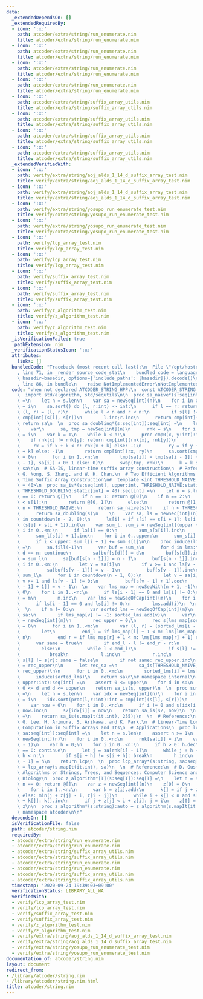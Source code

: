```yaml
---
data:
  _extendedDependsOn: []
  _extendedRequiredBy:
  - icon: ':x:'
    path: atcoder/extra/string/run_enumerate.nim
    title: atcoder/extra/string/run_enumerate.nim
  - icon: ':x:'
    path: atcoder/extra/string/run_enumerate.nim
    title: atcoder/extra/string/run_enumerate.nim
  - icon: ':x:'
    path: atcoder/extra/string/run_enumerate.nim
    title: atcoder/extra/string/run_enumerate.nim
  - icon: ':x:'
    path: atcoder/extra/string/run_enumerate.nim
    title: atcoder/extra/string/run_enumerate.nim
  - icon: ':x:'
    path: atcoder/extra/string/suffix_array_utils.nim
    title: atcoder/extra/string/suffix_array_utils.nim
  - icon: ':x:'
    path: atcoder/extra/string/suffix_array_utils.nim
    title: atcoder/extra/string/suffix_array_utils.nim
  - icon: ':x:'
    path: atcoder/extra/string/suffix_array_utils.nim
    title: atcoder/extra/string/suffix_array_utils.nim
  - icon: ':x:'
    path: atcoder/extra/string/suffix_array_utils.nim
    title: atcoder/extra/string/suffix_array_utils.nim
  _extendedVerifiedWith:
  - icon: ':x:'
    path: verify/extra/string/aoj_alds_1_14_d_suffix_array_test.nim
    title: verify/extra/string/aoj_alds_1_14_d_suffix_array_test.nim
  - icon: ':x:'
    path: verify/extra/string/aoj_alds_1_14_d_suffix_array_test.nim
    title: verify/extra/string/aoj_alds_1_14_d_suffix_array_test.nim
  - icon: ':x:'
    path: verify/extra/string/yosupo_run_enumerate_test.nim
    title: verify/extra/string/yosupo_run_enumerate_test.nim
  - icon: ':x:'
    path: verify/extra/string/yosupo_run_enumerate_test.nim
    title: verify/extra/string/yosupo_run_enumerate_test.nim
  - icon: ':x:'
    path: verify/lcp_array_test.nim
    title: verify/lcp_array_test.nim
  - icon: ':x:'
    path: verify/lcp_array_test.nim
    title: verify/lcp_array_test.nim
  - icon: ':x:'
    path: verify/suffix_array_test.nim
    title: verify/suffix_array_test.nim
  - icon: ':x:'
    path: verify/suffix_array_test.nim
    title: verify/suffix_array_test.nim
  - icon: ':x:'
    path: verify/z_algorithm_test.nim
    title: verify/z_algorithm_test.nim
  - icon: ':x:'
    path: verify/z_algorithm_test.nim
    title: verify/z_algorithm_test.nim
  _isVerificationFailed: true
  _pathExtension: nim
  _verificationStatusIcon: ':x:'
  attributes:
    links: []
  bundledCode: "Traceback (most recent call last):\n  File \"/opt/hostedtoolcache/Python/3.10.5/x64/lib/python3.10/site-packages/onlinejudge_verify/documentation/build.py\"\
    , line 71, in _render_source_code_stat\n    bundled_code = language.bundle(stat.path,\
    \ basedir=basedir, options={'include_paths': [basedir]}).decode()\n  File \"/opt/hostedtoolcache/Python/3.10.5/x64/lib/python3.10/site-packages/onlinejudge_verify/languages/nim.py\"\
    , line 86, in bundle\n    raise NotImplementedError\nNotImplementedError\n"
  code: "when not declared ATCODER_STRING_HPP:\n  const ATCODER_STRING_HPP* = 1\n\n\
    \  import std/algorithm, std/sequtils\n\n  proc sa_naive*(s:seq[int]):seq[int]\
    \ =\n    let n = s.len\n    var sa = newSeq[int](n)\n    for i in 0..<n:sa[i]\
    \ = i\n    sa.sort() do (l, r:int) -> int:\n      if l == r: return 0\n      var\
    \ (l, r) = (l, r)\n      while l < n and r < n:\n        if s[l] != s[r]: return\
    \ cmp[int](s[l], s[r])\n        l.inc;r.inc\n      return cmp[int](n, l)\n   \
    \ return sa\n  \n  proc sa_doubling*(s:seq[int]):seq[int] =\n    let n = s.len\n\
    \    var\n      sa, tmp = newSeq[int](n)\n      rnk = s\n    for i in 0..<n:sa[i]\
    \ = i\n    var k = 1\n    while k < n:\n      proc cmp0(x, y:int):int =\n    \
    \    if rnk[x] != rnk[y]: return cmp[int](rnk[x], rnk[y])\n        let\n     \
    \     rx = if x + k < n: rnk[x + k] else: -1\n          ry = if y + k < n: rnk[y\
    \ + k] else: -1\n        return cmp[int](rx, ry)\n      sa.sort(cmp0)\n      tmp[sa[0]]\
    \ = 0\n      for i in 1..<n:\n        tmp[sa[i]] = tmp[sa[i - 1]] + (if cmp0(sa[i\
    \ - 1], sa[i]) < 0: 1 else: 0)\n      swap(tmp, rnk)\n      k = k shl 1\n    return\
    \ sa\n\n  # SA-IS, linear-time suffix array construction\n  # Reference:\n  #\
    \ G. Nong, S. Zhang, and W. H. Chan,\n  # Two Efficient Algorithms for Linear\
    \ Time Suffix Array Construction\n#  template <int THRESHOLD_NAIVE = 10, int THRESHOLD_DOUBLING\
    \ = 40>\n  proc sa_is*(s:seq[int], upper:int, THRESHOLD_NAIVE:static[int] = 10,\
    \ THRESHOLD_DOUBLING:static[int] = 40):seq[int] =\n    let n = s.len\n    if n\
    \ == 0: return @[]\n    if n == 1: return @[0]\n    if n == 2:\n      if s[0]\
    \ < s[1]:\n        return @[0, 1]\n      else:\n        return @[1, 0]\n    if\
    \ n < THRESHOLD_NAIVE:\n      return sa_naive(s)\n    if n < THRESHOLD_DOUBLING:\n\
    \      return sa_doubling(s)\n    \n    var sa, ls = newSeq[int](n)\n    for i\
    \ in countdown(n - 2, 0):\n      ls[i] = if s[i] == s[i + 1]: ls[i + 1] else:\
    \ (s[i] < s[i + 1]).int\n    var sum_l, sum_s = newSeq[int](upper + 1)\n    for\
    \ i in 0..<n:\n      if ls[i] == 0:\n        sum_s[s[i]].inc\n      else:\n  \
    \      sum_l[s[i] + 1].inc\n    for i in 0..upper:\n      sum_s[i] += sum_l[i]\n\
    \      if i < upper: sum_l[i + 1] += sum_s[i]\n\n    proc induce(lms:seq[int]):auto\
    \ =\n      sa.fill(-1)\n      var buf = sum_s\n      for d in lms:\n        if\
    \ d == n: continue\n        sa[buf[s[d]]] = d\n        buf[s[d]].inc\n      buf\
    \ = sum_l\n      sa[buf[s[n - 1]]] = n - 1\n      buf[s[n - 1]].inc\n      for\
    \ i in 0..<n:\n        let v = sa[i]\n        if v >= 1 and ls[v - 1] == 0:\n\
    \          sa[buf[s[v - 1]]] = v - 1\n          buf[s[v - 1]].inc\n      buf =\
    \ sum_l\n      for i in countdown(n - 1, 0):\n        let v = sa[i]\n        if\
    \ v >= 1 and ls[v - 1] != 0:\n          buf[s[v - 1] + 1].dec\n          sa[buf[s[v\
    \ - 1] + 1]] = v - 1\n  \n    var lms_map = newSeqWith(n + 1, -1)\n    var m =\
    \ 0\n    for i in 1..<n:\n      if ls[i - 1] == 0 and ls[i] != 0:\n        lms_map[i]\
    \ = m\n        m.inc\n    var lms = newSeqOfCap[int](m)\n    for i in 1..<n:\n\
    \      if ls[i - 1] == 0 and ls[i] != 0:\n        lms.add(i)\n  \n    induce(lms)\n\
    \  \n    if m != 0:\n      var sorted_lms = newSeqOfCap[int](m)\n      for v in\
    \ sa:\n        if lms_map[v] != -1: sorted_lms.add(v)\n      var\n        rec_s\
    \ = newSeq[int](m)\n        rec_upper = 0;\n      rec_s[lms_map[sorted_lms[0]]]\
    \ = 0\n      for i in 1..<m:\n        var (l, r) = (sorted_lms[i - 1], sorted_lms[i])\n\
    \        let\n          end_l = if lms_map[l] + 1 < m: lms[lms_map[l] + 1] else:\
    \ n\n          end_r = if lms_map[r] + 1 < m: lms[lms_map[r] + 1] else: n\n  \
    \      var same = true\n        if end_l - l != end_r - r:\n          same = false\n\
    \        else:\n          while l < end_l:\n            if s[l] != s[r]:\n   \
    \           break\n            l.inc\n            r.inc\n          if l == n or\
    \ s[l] != s[r]: same = false\n        if not same: rec_upper.inc\n        rec_s[lms_map[sorted_lms[i]]]\
    \ = rec_upper\n\n      let rec_sa =\n        sa_is[THRESHOLD_NAIVE, THRESHOLD_DOUBLING](rec_s,\
    \ rec_upper)\n\n      for i in 0..<m:\n        sorted_lms[i] = lms[rec_sa[i]]\n\
    \      induce(sorted_lms)\n    return sa\n\n# namespace internal\n  \n  proc suffix_array*(s:seq[int],\
    \ upper:int):seq[int] =\n    assert 0 <= upper\n    for d in s:\n      assert\
    \ 0 <= d and d <= upper\n    return sa_is(s, upper)\n  \n  proc suffix_array*[T](s:seq[T]):seq[int]\
    \ =\n    let n = s.len\n    var idx = newSeq[int](n)\n    for i in 0..<n: idx[i]\
    \ = i\n    idx.sort(proc(l,r:int):int = cmp[int](s[l], s[r]))\n    var s2 = newSeq[int](n)\n\
    \    var now = 0\n    for i in 0..<n:\n      if i != 0 and s[idx[i - 1]] != s[idx[i]]:\
    \ now.inc\n      s2[idx[i]] = now\n    return sa_is(s2, now)\n  \n  proc suffix_array*(s:string):seq[int]\
    \ =\n    return sa_is(s.mapIt(it.int), 255);\n  \n  # Reference:\n  # T. Kasai,\
    \ G. Lee, H. Arimura, S. Arikawa, and K. Park,\n  # Linear-Time Longest-Common-Prefix\
    \ Computation in Suffix Arrays and Its\n  # Applications\n  proc lcp_array*[T](s:seq[T],\
    \ sa:seq[int]):seq[int] =\n    let n = s.len\n    assert n >= 1\n    var rnk =\
    \ newSeq[int](n)\n    for i in 0..<n:\n      rnk[sa[i]] = i\n    var lcp = newSeq[int](n\
    \ - 1)\n    var h = 0;\n    for i in 0..<n:\n      if h > 0: h.dec\n      if rnk[i]\
    \ == 0: continue\n      let j = sa[rnk[i] - 1]\n      while j + h < n and i +\
    \ h < n:\n        if s[j + h] != s[i + h]: break\n        h.inc\n      lcp[rnk[i]\
    \ - 1] = h\n    return lcp\n  \n  proc lcp_array*(s:string, sa:seq[int]):seq[int]\
    \ = lcp_array(s.mapIt(it.int), sa)\n  \n  # Reference:\n  # D. Gusfield,\n  #\
    \ Algorithms on Strings, Trees, and Sequences: Computer Science and\n  # Computational\
    \ Biology\n  proc z_algorithm*[T](s:seq[T]):seq[T] =\n    let n = s.len\n    if\
    \ n == 0: return @[]\n    var z = newSeq[int](n)\n    z[0] = 0\n    var j = 0\n\
    \    for i in 1..<n:\n      var k = z[i].addr\n      k[] = if j + z[j] <= i: 0\
    \ else: min(j + z[j] - i, z[i - j])\n      while i + k[] < n and s[k[]] == s[i\
    \ + k[]]: k[].inc\n      if j + z[j] < i + z[i]: j = i\n    z[0] = n\n    return\
    \ z\n\n  proc z_algorithm*(s:string):auto = z_algorithm(s.mapIt(it.int))\n\n#\
    \ namespace atcoder\n\n"
  dependsOn: []
  isVerificationFile: false
  path: atcoder/string.nim
  requiredBy:
  - atcoder/extra/string/run_enumerate.nim
  - atcoder/extra/string/run_enumerate.nim
  - atcoder/extra/string/suffix_array_utils.nim
  - atcoder/extra/string/suffix_array_utils.nim
  - atcoder/extra/string/run_enumerate.nim
  - atcoder/extra/string/run_enumerate.nim
  - atcoder/extra/string/suffix_array_utils.nim
  - atcoder/extra/string/suffix_array_utils.nim
  timestamp: '2020-09-24 19:39:03+09:00'
  verificationStatus: LIBRARY_ALL_WA
  verifiedWith:
  - verify/lcp_array_test.nim
  - verify/lcp_array_test.nim
  - verify/suffix_array_test.nim
  - verify/suffix_array_test.nim
  - verify/z_algorithm_test.nim
  - verify/z_algorithm_test.nim
  - verify/extra/string/aoj_alds_1_14_d_suffix_array_test.nim
  - verify/extra/string/aoj_alds_1_14_d_suffix_array_test.nim
  - verify/extra/string/yosupo_run_enumerate_test.nim
  - verify/extra/string/yosupo_run_enumerate_test.nim
documentation_of: atcoder/string.nim
layout: document
redirect_from:
- /library/atcoder/string.nim
- /library/atcoder/string.nim.html
title: atcoder/string.nim
---
```

